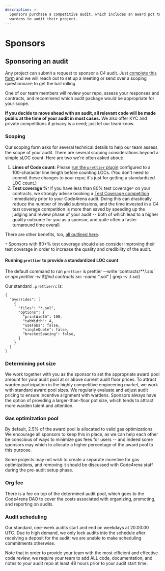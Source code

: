 ```yaml
---
description: >-
  Sponsors purchase a competitive audit, which includes an award pot to incentivize
  wardens to audit their project.
---
```


# Sponsors

## Sponsoring an audit

Any project can submit a request to sponsor a C4 audit. Just [complete this form](https://code4rena.typeform.com/i-want-an-audit) and we will reach out to set up a meeting or send over a scoping questionnaire to get the ball rolling.

One of our team members will review your repo, assess your responses and contracts, and recommend which audit package would be appropriate for your scope. 

**If you decide to move ahead with an audit, all relevant code will be made public at the time of your audit in most cases.** We also offer KYC and private competitions if privacy is a need; just let our team know.  

### Scoping

Our scoping form asks for several technical details to help our team assess the scope of your audit. There are several scoping considerations beyond a simple sLOC count. Here are two we're often asked about: 

1. **Lines of Code count:** Please [run the `prettier` plugin](https://github.com/prettier-solidity/prettier-plugin-solidity) configured to a 100-character line length before counting LOCs. (You don't need to commit these changes to your repo; it's just for getting a standardized LOC count.) 
2. **Test coverage %:** If you have less than 80% test coverage`*` on your contracts, we strongly advise booking a [Test Coverage competition](https://code4rena.com/test-coverage) immediately prior to your Code4rena audit. Doing this can drastically reduce the number of invalid submissions, and the time invested in a C4 test coverage competition is more than saved by speeding up the judging and review phase of your audit -- both of which lead to a higher quality outcome for you as a sponsor, and quite often a faster turnaround time overall. 

There are other benefits, too, [all outlined here](https://medium.com/code4rena/new-to-code4rena-test-coverage-c548645404f9). 

`*` Sponsors with 80+% test coverage should also consider improving their test coverage in order to increase the quality and credibility of the audit.

#### Running `prettier` to provide a standardized LOC count

The default command to run `prettier` is prettier --write 'contracts/**/*.sol' or npx prettier -w $(find contracts src -name "*.sol" | grep -v \.t\.sol)

Our standard `.prettierrc` is: 

```
{
  "overrides": [
    {
      "files": "*.sol",
      "options": {
        "printWidth": 100,
        "tabWidth": 4,
        "useTabs": false,
        "singleQuote": false,
        "bracketSpacing": false,
      }
    }
  ]
}
```


### **Determining pot size**

We work together with you as the sponsor to set the appropriate award pool amount for your audit pool at or above current audit floor prices. To attract warden participation in the highly competitive engineering market, we work with standard award pool sizes. We regularly evaluate and adjust audit pricing to ensure incentive alignment with wardens. Sponsors always have the option of providing a larger-than-floor pot size, which tends to attract more warden talent and attention.

### **Gas optimization pool**

By default, 2.5% of the award pool is allocated to valid gas optimizations. We encourage all sponsors to keep this in place, as we can help each other be conscious of ways to minimize gas fees for users -- and indeed some sponsors may which to allocate a higher percentage of the award pool to this purpose. 

Some projects may not wish to create a separate incentive for gas optimizations, and removing it should be discussed with Code4rena staff during the pre-audit setup phase.

### **Org fee**

There is a fee on top of the determined audit pool, which goes to the Code4rena DAO to cover the costs associated with organizing, promoting, and reporting on audits.

### **Audit scheduling**

Our standard, one-week audits start and end on weekdays at 20:00:00 UTC. Due to high demand, we only lock audits into the schedule after receiving a deposit for the audit; we are unable to make scheduling commitments otherwise.

Note that in order to provide your team with the most efficient and effective code review, we require your team to add ALL code, documentation, and notes to your audit repo at least 48 hours prior to your audit start time. 
